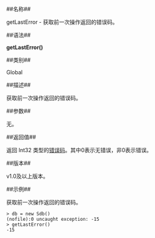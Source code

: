 
##名称##

getLastError - 获取前一次操作返回的错误码。

##语法##

**getLastError()**

##类别##

Global

##描述##

获取前一次操作返回的错误码。

##参数##

无。

##返回值##

返回 Int32 类型的[错误码](manual/Manual/Sequoiadb_error_code.md)。其中0表示无错误，非0表示错误。

##版本##

v1.0及以上版本。

##示例##

获取前一次操作返回的错误码。

```lang-javascript
> db = new Sdb()
(nofile):0 uncaught exception: -15
> getLastError()
-15
```
